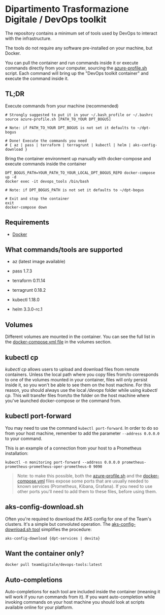 # Dipartimento Trasformazione Digitale / DevOps toolkit

The repository contains a minimum set of tools used by DevOps to interact with the infrastructure.

The tools do not require any software pre-installed on your machine, but Docker.

You can pull the container and run commands inside it or execute commands directly from your computer, sourcing the [azure-profile.sh](azure-profile.sh) script. Each command will bring up the "DevOps toolkit container" and execute the command inside it.

## TL;DR

Execute commands from your machine (recommended)

```shell
# Strongly suggested to put it in your ~/.bash_profile or ~/.bashrc
source azure-profile.sh [PATH_TO_YOUR DPT_BOGUS]

# Note: if PATH_TO_YOUR DPT_BOGUS is not set it defaults to ~/dpt-bogus

# Done! Execute the commands you need
# { az | pass | terraform | terragrunt | kubectl | helm | aks-config-download }
```

Bring the container environment up manually with docker-compose and execute commands inside the container

```shell
DPT_BOGUS_PATH=YOUR_PATH_TO_YOUR_LOCAL_DPT_BOGUS_REPO docker-compose up -d
docker exec -it devops_tools /bin/bash

# Note: if DPT_BOGUS_PATH is not set it defaults to ~/dpt-bogus

# Exit and stop the container
exit
docker-compose down
```

## Requirements

* [Docker](https://www.docker.com/products/docker-desktop)

## What commands/tools are supported

* az (latest image available)

* pass 1.7.3

* terraform 0.11.14

* terragrunt 0.18.2

* kubectl 1.18.0

* helm 3.3.0-rc.1

## Volumes

Different volumes are mounted in the container. You can see the full list in the [docker-compose.yml file](docker-compose.yml) in the volumes section.

## kubectl cp

*kubectl cp* allows users to upload and download files from remote containers.
Unless the local path where you copy files from/to corresponds to one of the volumes mounted in your container, files will only persist inside it, so you won't be able to see them on the host machine.
For this reason, you should always use the local */devops* folder while using *kubectl cp*. This will transfer files from/to the folder on the host machine where you've launched docker-compose or the command from.

## kubectl port-forward

You may need to use the command `kubectl port-forward`. In order to do so from your host machine, remember to add the parameter `--address 0.0.0.0` to your command.

This is an example of a connection from your host to a Prometheus installation:

```shell
kubectl -n monitoring port-forward --address 0.0.0.0 prometheus-prometheus-prometheus-oper-prometheus-0 9090
```

>Note: to make this possible, both the [azure-profile.sh](azure-profile.sh) and the [docker-compose.yml](docker-compose.yml) files expose some ports that are usually needed to known services (Prometheus, Kibana, Grafana). If you need to use other ports you'll need to add them to these files, before using them.

## aks-config-download.sh

Often you're required to download the AKS config for one of the Team's clusters. It's a simple but convoluted operation. The [aks-config-download.sh tool](aks-config-download.sh) simplifies the procedure:

```shell
aks-config-download {dpt-services | devita}
```

## Want the container only?

```shell
docker pull teamdigitale/devops-tools:latest
```

## Auto-completions

Auto-completions for each tool are included inside the container (meaning it will work if you run commands from it).
If you want auto-completion while invoking commands on your host machine you should look at scripts available online for your platform.
